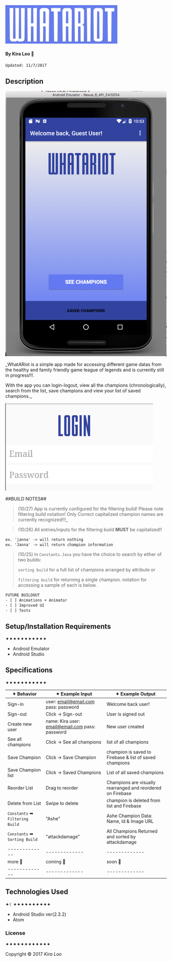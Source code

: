 ![Alt text](img/whatariot.png)
#### By Kira Loo 🍅
`Updated: 11/7/2017`

## Description


![Alt text](img/screen1.png)


_WhatARiot is a simple app made for accessing different game datas from the healthy and family friendly game league of legends and is currently still in progress!!!.

With the app you can login-logout, view all the champions (chronologically), search from the list, save champions and view your list of saved champions._


![Alt text](img/screen2.png)

##BUILD NOTES##
>(10/27) App is currently configured for the filtering build! Please note filtering build notation! Only Correct capitalized champion names are currently recognized!!!_

>(10/26) All entries/inputs for the filtering build **MUST** be capitalized!!
>
```
ex. 'janna' -> will return nothing
ex. 'Janna' -> will return champion information
```
>
>
>(10/25) in `Constants.Java` you have the choice to search by either of two builds:
>
>`sorting build` for a full list of champions arranged by attribute or
>
>`filtering build` for returning a single champion. notation for accessing a sample of each is below.

```
FUTURE BUILDOUT
- [ ] Animations + Animator
- [ ] Improved UI
- [ ] Tests
```


## Setup/Installation Requirements
✦✦✦✦✦✦✦✦✦✦✦

* Android Emulator
* Android Studio

## Specifications
✦✦✦✦✦✦✦✦✦✦✦

| ✦ Behavior      | ✦ Example Input      | ✦ Example Output       |
| ------------- | ------------- | ------------- |
| Sign-in | user: email@email.com pass: password | Welcome back user! |
| Sign-out | Click -> Sign-out | User is signed out |
| Create new user | name: Kira user: email@email.com pass: password | New user created|
| See all champions | Click -> See all champions | list of all champions  |
| Save Champion | Click -> Save Champion | champion is saved to Firebase & list of saved champions |
| Save Champion list | Click -> Saved Champions | List of all saved champions |
| Reorder List | Drag to reorder | Champions are visually rearranged and reordered on Firebase |
| Delete from List | Swipe to delete | champion is deleted from list and Firebase |
| `Constants` ➡ `Filtering Build` | "Ashe" | Ashe Champion Data: Name, Id & Image URL|
| `Constants` ➡ `Sorting Build` | "attackdamage" | All Champions Returned and sorted by attackdamage |
| ------------- | ------------- | ------------- |
| more 🐣 | coming 🐥 | soon 🐓 |
| ------------- | ------------- | ------------- |

## Technologies Used
✦☾✦✦✦✦✦✦✦✦✦✦

* Android Studio ver(2.3.2)
* Atom

### License
✦✦✦✦✦✦✦✦✦✦✦✦

Copyright &copy; 2017 _Kira Loo_
